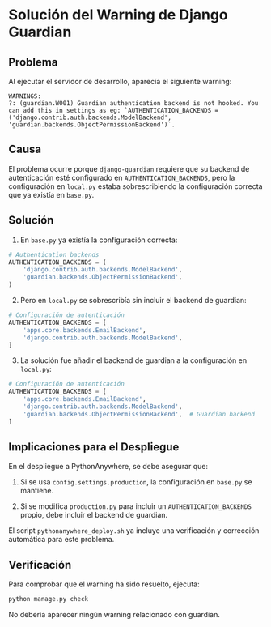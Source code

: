 # Solución del Warning de Django Guardian

## Problema

Al ejecutar el servidor de desarrollo, aparecía el siguiente warning:

```
WARNINGS:
?: (guardian.W001) Guardian authentication backend is not hooked. You can add this in settings as eg: `AUTHENTICATION_BACKENDS = ('django.contrib.auth.backends.ModelBackend', 'guardian.backends.ObjectPermissionBackend')`.
```

## Causa

El problema ocurre porque `django-guardian` requiere que su backend de autenticación esté configurado en `AUTHENTICATION_BACKENDS`, pero la configuración en `local.py` estaba sobrescribiendo la configuración correcta que ya existía en `base.py`.

## Solución

1. En `base.py` ya existía la configuración correcta:

```python
# Authentication backends
AUTHENTICATION_BACKENDS = (
    'django.contrib.auth.backends.ModelBackend',
    'guardian.backends.ObjectPermissionBackend',
)
```

2. Pero en `local.py` se sobrescribía sin incluir el backend de guardian:

```python
# Configuración de autenticación
AUTHENTICATION_BACKENDS = [
    'apps.core.backends.EmailBackend',
    'django.contrib.auth.backends.ModelBackend',
]
```

3. La solución fue añadir el backend de guardian a la configuración en `local.py`:

```python
# Configuración de autenticación
AUTHENTICATION_BACKENDS = [
    'apps.core.backends.EmailBackend',
    'django.contrib.auth.backends.ModelBackend',
    'guardian.backends.ObjectPermissionBackend',  # Guardian backend
]
```

## Implicaciones para el Despliegue

En el despliegue a PythonAnywhere, se debe asegurar que:

1. Si se usa `config.settings.production`, la configuración en `base.py` se mantiene.

2. Si se modifica `production.py` para incluir un `AUTHENTICATION_BACKENDS` propio, debe incluir el backend de guardian.

El script `pythonanywhere_deploy.sh` ya incluye una verificación y corrección automática para este problema.

## Verificación

Para comprobar que el warning ha sido resuelto, ejecuta:

```bash
python manage.py check
```

No debería aparecer ningún warning relacionado con guardian. 